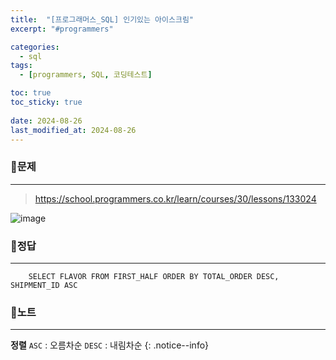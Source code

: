 ```yaml
---
title:  "[프로그래머스_SQL] 인기있는 아이스크림"
excerpt: "#programmers"

categories:
  - sql
tags:
  - [programmers, SQL, 코딩테스트]

toc: true
toc_sticky: true
 
date: 2024-08-26
last_modified_at: 2024-08-26
---
```


### 📜문제
-----
> <https://school.programmers.co.kr/learn/courses/30/lessons/133024>

![image](https://github.com/user-attachments/assets/a61900f1-846f-45db-a2dc-8f75390a4ea2)

### 📜정답
-----
```
    SELECT FLAVOR FROM FIRST_HALF ORDER BY TOTAL_ORDER DESC, SHIPMENT_ID ASC
```

### 📜노트
-----
**정렬**
`ASC`  : 오름차순
`DESC` : 내림차순
{: .notice--info} 
